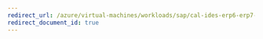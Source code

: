 ```yaml
---
redirect_url: /azure/virtual-machines/workloads/sap/cal-ides-erp6-erp7-sp3-sql
redirect_document_id: true
---
```

